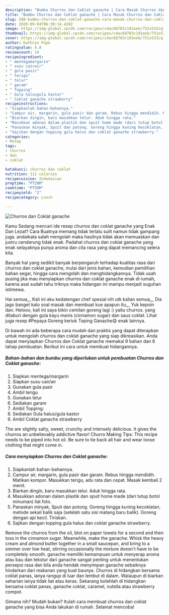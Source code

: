 ```yaml
---
description: "Bumbu Churros dan Coklat ganache | Cara Masak Churros dan Coklat ganache Yang Enak dan Simpel"
title: "Bumbu Churros dan Coklat ganache | Cara Masak Churros dan Coklat ganache Yang Enak dan Simpel"
slug: 580-bumbu-churros-dan-coklat-ganache-cara-masak-churros-dan-coklat-ganache-yang-enak-dan-simpel
date: 2020-09-04T06:30:14.439Z
image: https://img-global.cpcdn.com/recipes/c4ac68783c101eeb/751x532cq70/churros-dan-coklat-ganache-foto-resep-utama.jpg
thumbnail: https://img-global.cpcdn.com/recipes/c4ac68783c101eeb/751x532cq70/churros-dan-coklat-ganache-foto-resep-utama.jpg
cover: https://img-global.cpcdn.com/recipes/c4ac68783c101eeb/751x532cq70/churros-dan-coklat-ganache-foto-resep-utama.jpg
author: Kathryn Pope
ratingvalue: 4.8
reviewcount: 14
recipeingredient:
- " mentegamargarin"
- " susu cairair"
- " gula pasir"
- " terigu"
- " telur"
- " garam"
- " Topping"
- " Gula halusgula kastor"
- " Coklat ganache strawberry"
recipeinstructions:
- "Siapkanlah bahan-bahannya."
- "Campur air, margarin, gula pasir dan garam. Rebus hingga mendidih. Matikan kompor. Masukkan terigu, adu rata dan cepat. Masak kembali 2 menit."
- "Biarkan dingin, baru masukkan telur. Aduk hingga rata."
- "Masukkan adonan dalam plastik dan spuit home made (dari tutup botol minuman) liat foto."
- "Panaskan minyak, Spuit dan potong. Goreng hingga kuning kecoklatan, metode sekali balik saja (setelah satu sisi matang baru balik). Goreng dengan api kecil. Tiriskan."
- "Sajikan dengan topping gula halus dan coklat ganache strawberry."
categories:
- Resep
tags:
- churros
- dan
- coklat

katakunci: churros dan coklat 
nutrition: 111 calories
recipecuisine: Indonesian
preptime: "PT20M"
cooktime: "PT59M"
recipeyield: "2"
recipecategory: Lunch

---
```



![Churros dan Coklat ganache](https://img-global.cpcdn.com/recipes/c4ac68783c101eeb/751x532cq70/churros-dan-coklat-ganache-foto-resep-utama.jpg)

Kamu Sedang mencari ide resep churros dan coklat ganache yang Enak Dan Lezat? Cara Buatnya memang tidak terlalu sulit namun tidak gampang juga. andaikata salah mengolah maka hasilnya tidak akan memuaskan dan justru cenderung tidak enak. Padahal churros dan coklat ganache yang enak selayaknya punya aroma dan cita rasa yang dapat memancing selera kita.

Banyak hal yang sedikit banyak berpengaruh terhadap kualitas rasa dari churros dan coklat ganache, mulai dari jenis bahan, kemudian pemilihan bahan segar, hingga cara mengolah dan menghidangkannya. Tidak usah pusing jika mau menyiapkan churros dan coklat ganache enak di rumah, karena asal sudah tahu triknya maka hidangan ini mampu menjadi suguhan istimewa.

Hai semua,,, Kali ini aku kedatengan chef spesial nih utk kalian semua,,, Dia jago banget kalo soal masak dan membuat kue apapun itu,,, Yuk kepoin dan. Helooo, kali ini saya bikin cemilan goreng lagi :) yaitu churros. yang ditaburi dengan gula kayu manis (cinnamon sugar) dan saus coklat. Lihat juga resep #Pepaya Goreng keriuk Toping Ganache😋 enak lainnya.


Di bawah ini ada beberapa cara mudah dan praktis yang dapat diterapkan untuk mengolah churros dan coklat ganache yang siap dikreasikan. Anda dapat menyiapkan Churros dan Coklat ganache memakai 9 bahan dan 6 tahap pembuatan. Berikut ini cara untuk membuat hidangannya.

<!--inarticleads1-->

##### Bahan-bahan dan bumbu yang diperlukan untuk pembuatan Churros dan Coklat ganache:

1. Siapkan  mentega/margarin
1. Siapkan  susu cair/air
1. Gunakan  gula pasir
1. Ambil  terigu
1. Gunakan  telur
1. Sediakan  garam
1. Ambil  Topping:
1. Sediakan  Gula halus/gula kastor
1. Ambil  Coklat ganache strawberry


The are slightly salty, sweet, crunchy and intensely delicious. It gives the churros an unbelievably addictive flavor! Churro Making Tips: This recipe needs to be piped into hot oil. Be sure to tie back all hair and wear loose clothing that might come in. 

<!--inarticleads2-->

##### Cara menyiapkan Churros dan Coklat ganache:

1. Siapkanlah bahan-bahannya.
1. Campur air, margarin, gula pasir dan garam. Rebus hingga mendidih. Matikan kompor. Masukkan terigu, adu rata dan cepat. Masak kembali 2 menit.
1. Biarkan dingin, baru masukkan telur. Aduk hingga rata.
1. Masukkan adonan dalam plastik dan spuit home made (dari tutup botol minuman) liat foto.
1. Panaskan minyak, Spuit dan potong. Goreng hingga kuning kecoklatan, metode sekali balik saja (setelah satu sisi matang baru balik). Goreng dengan api kecil. Tiriskan.
1. Sajikan dengan topping gula halus dan coklat ganache strawberry.


Remove the churros from the oil, blot on paper towels for a second and then toss in the cinnamon sugar. Meanwhile, make the ganache: Whisk the heavy cream and almond butter together in a small saucepan, and bring to a simmer over low heat, stirring occasionally the mixture doesn&#39;t have to be completely smooth. ganache memiliki kemampuan untuk menyerap aroma atau bau dan tekstur dari ganache sangat penting untuk menentukan persepsi rasa dan bila anda hendak menyimpan ganache sebaiknya hindarkan dari makanan yang kuat baunya. Churros di hidangkan bersama coklat panas, ianya rangup di luar dan lembut di dalam. Walaupun di biarkan seharian ianya tidak liat atau keras. Sekarang bolehlah di hidangkan bersama coklat panas, ganache coklat, caramel, nutella atau strawberry compot. 

Gimana nih? Mudah bukan? Itulah cara membuat churros dan coklat ganache yang bisa Anda lakukan di rumah. Selamat mencoba!
